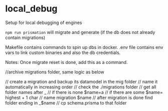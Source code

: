 # local_debug

Setup for local debugging of engines

`npm run prismation` will migrate and generate (if the db does not already contain migrations)

Makefile contains commands to spin up dbs in docker.
.env file contains env vars to link custom binaries and also the db credentials.

Notes:
Once migrate reset is done, add this as a command.

<!-- Todo -->

//archive migrations folder, same logic as below

// create a migration and backup its datamodel in the mig folder
// name it automatically in increasing order
// check the ./migrations folder
// get all folder names after _
// if there is none $name=a
// if there are some $name= highest + 1 char
// name migration $name
// after migration is done find folder ending in _$name
// cp schema.prisma to that folder
